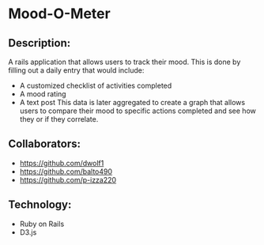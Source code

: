 # Mood-O-Meter

## Description: 
A rails application that allows users to track their mood. This is done by filling out a daily entry that would include:
* A customized checklist of activities completed
* A mood rating
* A text post
This data is later aggregated to create a graph that allows users to compare their mood to specific actions completed and see how they or if they correlate. 

## Collaborators:
* https://github.com/dwolf1
* https://github.com/balto490
* https://github.com/p-izza220

## Technology:
* Ruby on Rails
* D3.js
